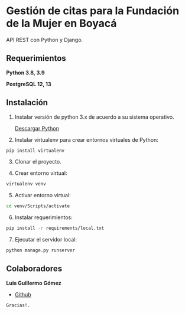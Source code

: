 # Gestión de citas para la Fundación de la Mujer en Boyacá

API REST con Python y Django.

## Requerimientos

**Python 3.8, 3.9**

**PostgreSQL 12, 13**

## Instalación

1. Instalar versión de python 3.x de acuerdo a su sistema operativo.

   [Descargar Python](https://www.python.org/downloads/)


2. Instalar virtualenv para crear entornos virtuales de Python:

```bash
pip install virtualenv
```

3. Clonar el proyecto.

4. Crear entorno virtual:

```bash
virtualenv venv
```

5. Activar entorno virtual:

```bash
cd venv/Scripts/activate
```

6. Instalar requerimientos:

```bash
pip install -r requirements/local.txt
```

7. Ejecutar el servidor local:

```bash
python manage.py runserver
```

## Colaboradores

**Luis Guillermo Gómez**

- [Github](https://github.com/luisgomez29)

```
Gracias!.
```